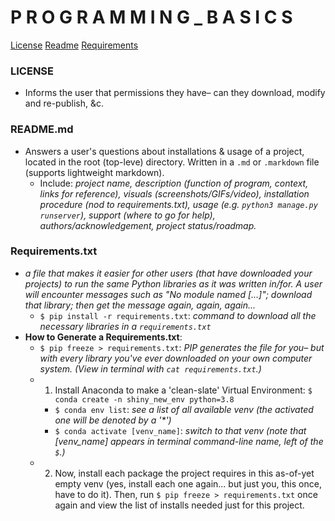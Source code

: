 # P R O G R A M M I N G _ B A S I C S 

[License](#license)
[Readme](#readme.md)
[Requirements](#requirements.txt)





### LICENSE
- Informs the user that permissions they have– can they download, modify and re-publish, &c.

### README.md
- Answers a user's questions about installations & usage of a project, located in the root (top-leve) directory. Written in a ```.md``` or ```.markdown``` file (supports lightweight markdown).
  - Include: *project name, description (function of program, context, links for reference), visuals (screenshots/GIFs/video), installation procedure (nod to requirements.txt), usage (e.g. ```python3 manage.py runserver```), support (where to go for help), authors/acknowledgement, project status/roadmap.*

### Requirements.txt
- *a file that makes it easier for other users (that have downloaded your projects) to run the same Python libraries as it was written in/for. A user will encounter messages such as "No module named [...]"; download that library; then get the message again, again, again...*
  - ```$ pip install -r requirements.txt```: *command to download all the necessary libraries in a ```requirements.txt```*
- **How to Generate a Requirements.txt**:
  - ```$ pip freeze > requirements.txt```: *PIP generates the file for you– but with every library you've ever downloaded on your own computer system. (View in terminal with ```cat requirements.txt```.)*
  - 1. Install Anaconda to make a 'clean-slate' Virtual Environment: ```$ conda create -n shiny_new_env python=3.8```
    - ```$ conda env list```: _see a list of all available venv (the activated one will be denoted by a '*')_
    - ```$ conda activate [venv_name]```: _switch to that venv (note that [venv_name] appears in terminal command-line name, left of the ```$```.)_
  - 2. Now, install each package the project requires in this as-of-yet empty venv (yes, install each one again... but just you, this once, have to do it). Then, run ```$ pip freeze > requirements.txt``` once again and view the list of installs needed just for this project.


